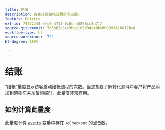 ```yaml
---
title: 结账
description: 访客开始结帐过程的点击数。
feature: Metrics
exl-id: 747f2244-efc6-473f-bc0c-a5898cc8a717
source-git-commit: 7d5383e1ee3bee189d3dd48bc6b899f4108f7ba8
workflow-type: ht
source-wordcount: '72'
ht-degree: 100%

---
```


# 结账

“结帐”量度显示访客启动结帐流程的次数。当您想要了解转化漏斗中客户将产品添加到购物车并准备购买时，此量度非常有用。

## 如何计算此量度

此量度计算 [`events`](/help/implement/vars/page-vars/events/events-overview.md) 变量中存在 `scCheckout` 的点击数。
